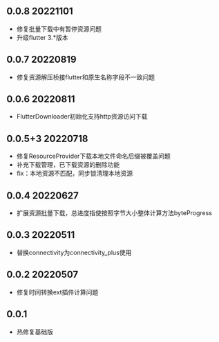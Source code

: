 <!--
 * @Author: Cao Shixin
 * @Date: 2022-04-20 09:01:23
 * @LastEditors: Cao Shixin
 * @LastEditTime: 2022-10-31 20:52:06
 * @Description: 
-->
## 0.0.8 20221101
* 修复批量下载中有暂停资源问题
* 升级flutter 3.*版本


## 0.0.7 20220819
* 修复资源解压桥接flutter和原生名称字段不一致问题

## 0.0.6 20220811
* FlutterDownloader初始化支持http资源访问下载

## 0.0.5+3 20220718
* 修复ResourceProvider下载本地文件命名后缀被覆盖问题
* 补充下载管理，已下载资源的删除功能
* fix：本地资源不匹配，同步锁清理本地资源

## 0.0.4 20220627
* 扩展资源批量下载，总进度指使按照字节大小整体计算方法byteProgress

## 0.0.3 20220511
* 替换connectivity为connectivity_plus使用

## 0.0.2 20220507
* 修复时间转换ext插件计算问题

## 0.0.1
* 热修复基础版
